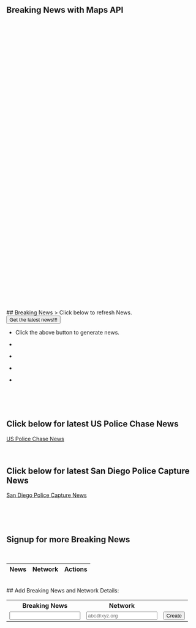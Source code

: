 <!--- This section is Cascading Style Sheet (CSS) and applies to HTML -->
<style>
/* "row style" is flexible size and aligns pictures in center */
.row {
  align-items: center;
  display: flex;
}
#map {
      height: 700px; /* The height is 400 pixels */
      width: 150%; /* The width is the width of the web page */
}

/* "column style" is one-third of the width with padding */
.column {
  flex: 33.33%;
  padding: 5px;
}
</style>

## Breaking News with Maps API
<div id="map"></div>

<script src="https://maps.googleapis.com/maps/api/js?key=AIzaSyChhAisKAHMljl0nrnmCOL4zm0Ek6KlK2U&callback=initMap&v=weekly" defer></script>
    
<script>                              
      // Initialize and add the map
      function initMap() {
        // The location of Borrego Springs
        var sd = { lat: 33.1005, lng: -116.3013 };
        // The map, centered at Uluru
        var map = new google.maps.Map(document.getElementById("map"), {
          zoom: 9,
          center: sd,
        });
           // Array of markers 
        var markers = [
          {
          coords : {lat: 32.7157, lng: -117.1611}, 
          content: '<p style="color:blue;">Padres FanFest mayhem: Long lines, crowded concourses, and delayed entry</p>' 
          },
          {
          coords : {lat: 33.4934, lng: -117.1488}, 
          content: '<p style="color:blue;">Temecula - Forklifts Stolen From Home Depot</p>'  
          }, 
          {
          coords : {lat: 33.6846, lng: -117.8265}, 
          content: '<p style="color:blue;">Long Beach State beats UC Irvine in OT</p> '  
          }, 
          {  
          coords : {lat: 32.7920, lng: -115.5631}, 
          content: '<p style="color:blue;"> El Centro will conduct a public hearing for new parks</p>'  
          }, 
          {
          coords : {lat: 33.8734, lng: -115.9010}, 
          content: '<p style="color:blue;">Backpacking Permits For Joshua Tree National Park Available Online</p>'  
          },
          {
          coords : {lat: 33.1192, lng: -117.0864}, 
          content: '<p style="color:blue;">Escondido council appoints Palomar College trustee to vacant seat</p>'  
          },
          {
          coords : {lat: 33.3286, lng: -115.8434}, 
          content: '<p style="color:blue;">Salton Sea reduced inflow, the lake is shrinking and rising in salinity.</p>'  
          },
	
        ];
      
        // Loop through markers 
        for(var i = 0; i < markers.length; i++) { 
          addMarker(markers[i]); 
        }
                                          
        // Add Marker Function 
        function addMarker(props){ 
          var marker =  new google.maps.Marker({ 
            position:props.coords, 
            map:map, 
          });
          // Check content 
          if(props.content) { 
               var infoWindow = new google.maps.InfoWindow({ 
              content:props.content 
               });
            infoWindow.open(map, marker);//display by default
            marker.addListener( 'click', function(){ 
              infoWindow.open(map, marker); 
            });
          }
        }                                          
      }

      window.initMap = initMap;
</script>
<br/>
<br/>
<br/>
<div id="map1"></div>
## Breaking News
> Click below to refresh News.

<br/>
<button name="button" onclick="getNews()" >Get the latest news!!!</button>

<br/>

- <p class="news2_style" id="news1">Click the above button to generate news.</p>
- <p class="news2_style" id="news2"></p>
- <p  class="news2_style" id="news3"></p>
- <p class="news2_style" id="news4"></p>
- <p  class="news2_style" id="news5"></p>

<script>
// Array of 15 news
var newsArray = [
"Bolsonaro supporters storm Brazilian Congress.",
"Kevin McCarthy is new speaker",
"Woman sentenced to three years in state prison for collecting $400,000 in viral GoFundMe scam",
"Ukraine denies Russian claim it killed 600 soldiers",
"Damar Hamlin: Buffalo Bills make stirring display in support of safety during victory",
"Worshippers in Tokyo plunge into ice bath to mark new year",
"Driver crashes and flips vehicle inside drive-through car wash",
"Brazilian police fire tear gas at Bolsonaro supporters",
"Deer rescued from frozen river in Wisconsin",
"Two years after Covid food still tastes rotten",
"Woman dies after thrown from horse at Florida rodeo",
"Dog rescued from frozen Quebec lake",
"DeSantis activates National Guard amid increase of migrant landings on Florida Keys",
"Amid unrest, Iran's hardliners turn their anger to France",
"Filipino Catholics hold big procession after pandemic eases",	
	
];
								       
// this function is called upon button click
function getNews() {
	var time = new Date().getMilliseconds(); //get current time
	var arrayIndex = time % 15; // get the arrray index value < 15
	document.getElementById("news1").innerHTML = newsArray[arrayIndex++]; // replace the p element news 
	if (arrayIndex == 15) {
	    arrayIndex = 0
	} 
	document.getElementById("news2").innerHTML = newsArray[arrayIndex++]; // replace the p element news 
        if (arrayIndex == 15) {
	    arrayIndex = 0
	} 								      								      
	document.getElementById("news3").innerHTML = newsArray[arrayIndex++]; // replace the p element news 
        if (arrayIndex == 15) {
	    arrayIndex = 0
	} 								      								      
      	document.getElementById("news4").innerHTML = newsArray[arrayIndex++]; // replace the p element news 
        if (arrayIndex == 15) {
	    arrayIndex = 0
	} 								      								      
	document.getElementById("news5").innerHTML = newsArray[arrayIndex++]; // replace the p element news 

}
								      				      
			      								   
</script>
	
	
<br/>
<br/>
<br/>

## Click below for latest US Police Chase News 
<a href="https://twitter.com/pcalive">US Police Chase News</a> 
<br/>
<br/>
<br/>	
## Click below for latest San Diego Police Capture News 
<a href="https://twitter.com/SanDiegoPD?ref_src=twsrc%5Egoogle%7Ctwcamp%5Eserp%7Ctwgr%5Eauthor">San Diego Police Capture News </a> 

<br/><br/><br/>
##  Signup for more Breaking News 
<br/>
<table>
  <thead>
  <tr>
    <th>News</th>
    <th>Network</th>
    <th>Actions</th>
  </tr>
  </thead>
  <tbody id="table">
    <!-- javascript generated data -->
  </tbody>
</table>

<br/>
##  Add Breaking News and Network Details: 

<table>
    <tr>
        <th><label for="name">Breaking News</label></th>
        <th><label for="email">Network</label></th>
    </tr>
    <tr>
        <td><input type="text" name="name" id="name" required></td>
        <td><input type="email" name="email" id="email" placeholder="abc@xyz.org" required></td>
        <td ><button onclick="createUser()">Create</button></td>
    </tr>
</table>

<script>

// Static json, this can be used to test data prior to API and Mo
jsonStr = '[{"_name": "Bolsonaro supporters storm Brazilian Congress.", "_uid": "CNN"}, {"_name": "Kevin McCarthy is new speaker", "_uid": "Fox"}, {"_name": "Woman sentenced to three years in state prison for collecting $400,000 in viral GoFundMe scam", "_uid": "ABC"}, {"_name": "Ukraine denies Russian claim it killed 600 soldiers", "_uid": "NBC"}, {"_name": "Damar Hamlin: Buffalo Bills make stirring display in support of safety during victory", "_uid": "BBC"}]';
	
glob = 1;

function createUser() {
var Table = document.getElementById("table");
Table.innerHTML = "";

    name = document.getElementById("name").value;
    email = document.getElementById("email").value;

    // Convert JSON string to JSON object
    data = JSON.parse(jsonStr);
    
    //str = 
    //TO push new element
    //data.push({"_name": "Thomas3", "_uid": "t8test"});
    data.push({ "_name" : name, "_uid": email});
    
    jsonStr = JSON.stringify(data);
    
    
    //data = JSON.parse(jsonStr);
    //showRows(data);
    showTable();

}
    
function showRows(data) {
// prepare HTML result container for new output
    const table = document.getElementById("table");
    
    data.forEach(user => {
    // build a row for each user
    const tr = document.createElement("tr");

    // td's to build out each column of data
    const name = document.createElement("td");
    const id = document.createElement("td");
    const action = document.createElement("td");
           
    // add content from user data          
    name.innerHTML = user._name; 
    id.innerHTML = user._uid; 

    // add action for update button
    var updateBtn = document.createElement('input');
    updateBtn.type = "button";
    updateBtn.className = "button";
    updateBtn.value = "Update";
    updateBtn.style = "margin-right:16px";
    updateBtn.onclick = function () {
      alert("Update: " + user._uid);
    };
    action.appendChild(updateBtn);

    // add action for delete button
    var deleteBtn = document.createElement('input');
    deleteBtn.type = "button";
    deleteBtn.className = "button";
    deleteBtn.value = "Delete";
    deleteBtn.style = "margin-right:16px"
    deleteBtn.onclick = function () {
      alert("Delete: " + user._uid);
    };
    action.appendChild(deleteBtn);  

    // add data to row
    tr.appendChild(name);
    tr.appendChild(id);
    tr.appendChild(action);

    // add row to table
    table.appendChild(tr);
  });
    
}

function showTable() {

    // Convert JSON string to JSON object
    data1 = JSON.parse(jsonStr);
    
    strName = "_name"
    strNameValue = "nameName"
    strUser = "_uid"
    strUserValue = "uidValue" + glob
    
    //data.push({ "_name" : strNameValue, "_uid": strUserValue});
    //TO push new element
    //data.push({"_name": "Thomas3", "_uid": "t8"});
    //jsonStr = JSON.stringify(data);
    
    //data = JSON.parse(jsonStr);
    showRows(data1);
}

showTable();
</script>


